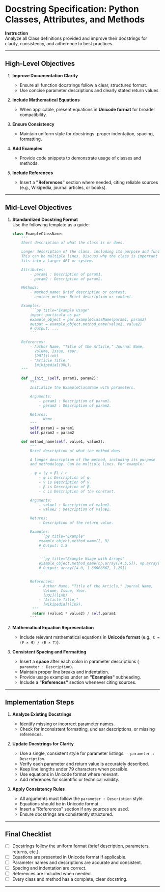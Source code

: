 # Docstring Specification: Python Classes, Attributes, and Methods

**Instruction**  
Analyze all Class definitions provided and improve their docstrings for clarity, consistency, and adherence to best practices.

---

## High-Level Objectives

1. **Improve Documentation Clarity**  
   - Ensure all function docstrings follow a clear, structured format.  
   - Use concise parameter descriptions and clearly stated return values.

2. **Include Mathematical Equations**  
   - When applicable, present equations in **Unicode format** for broader compatibility.

3. **Ensure Consistency**  
   - Maintain uniform style for docstrings: proper indentation, spacing, formatting.

4. **Add Examples**  
   - Provide code snippets to demonstrate usage of classes and methods.

5. **Include References**  
   - Insert a **"References"** section where needed, citing reliable sources (e.g., Wikipedia, journal articles, or books).

---

## Mid-Level Objectives

1. **Standardized Docstring Format**  
   Use the following template as a guide:

   ```python
   class ExampleClassName:
       """
       Short description of what the class is or does.

       Longer description of the class, including its purpose and functionality.
       This can be multiple lines. Discuss why the class is important and how it
       fits into a larger API or system.

       Attributes:
           - param1 : Description of param1.
           - param2 : Description of param2.

       Methods:
           - method_name: Brief description or context.
           - another_method: Brief description or context.

       Examples:
           ```py title="Example Usage"
           import particula as par
           example_object = par.ExampleClassName(param1, param2)
           output = example_object.method_name(value1, value2)
           # Output: ...
           ```

       References:
           - Author Name, "Title of the Article," Journal Name,
             Volume, Issue, Year.
             [DOI](link)
           - "Article Title,"
             [Wikipedia](URL).
       """

       def __init__(self, param1, param2):
           """
           Initialize the ExampleClassName with parameters.

           Arguments:
               - param1 : Description of param1.
               - param2 : Description of param2.

           Returns:
               - None
           """
           self.param1 = param1
           self.param2 = param2

       def method_name(self, value1, value2):
           """
           Brief description of what the method does.

           A longer description of the method, including its purpose
           and methodology. Can be multiple lines. For example:

           - φ = (γ × β) / c
               - φ is Description of φ.
               - γ is Description of γ.
               - β is Description of β.
               - c is Description of the constant.

           Arguments:
               - value1 : Description of value1.
               - value2 : Description of value2.

           Returns:
               - Description of the return value.

           Examples:
               ```py title="Example"
               example_object.method_name(2, 3)
               # Output: 1.5
               ```

               ```py title="Example Usage with Arrays"
               example_object.method_name(np.array([4,5,5]), np.array([2,3,4]))
               # Output: array([4.0, 1.66666667, 1.25])
               ```

           References:
               - Author Name, "Title of the Article," Journal Name,
                 Volume, Issue, Year.
                 [DOI](link)
               - "Article Title,"
                 [Wikipedia](link).
            """
            return (value1 * value2) / self.param1
           ```

2. **Mathematical Equation Representation**  
   - Include relevant mathematical equations in **Unicode format** (e.g., `C = (P × M) / (R × T)`).

3. **Consistent Spacing and Formatting**  
   - Insert a **space** after each colon in parameter descriptions (`- parameter : Description`).  
   - Maintain proper line breaks and indentation.  
   - Provide usage examples under an **"Examples"** subheading.  
   - Include a **"References"** section whenever citing sources.

---

## Implementation Steps

1. **Analyze Existing Docstrings**  
   - Identify missing or incorrect parameter names.  
   - Check for inconsistent formatting, unclear descriptions, or missing references.

2. **Update Docstrings for Clarity**  
   - Use a single, consistent style for parameter listings: `- parameter : Description`.  
   - Verify each parameter and return value is accurately described.  
   - Keep line lengths under 79 characters when possible.  
   - Use equations in Unicode format where relevant.  
   - Add references for scientific or technical validity.

3. **Apply Consistency Rules**  
   - All arguments must follow the `parameter : Description` style.  
   - Equations should be in Unicode format.  
   - Insert a "References" section if any sources are used.  
   - Ensure docstrings are consistently structured.

---

## Final Checklist

- [ ] Docstrings follow the uniform format (brief description, parameters, returns, etc.).  
- [ ] Equations are presented in Unicode format if applicable.  
- [ ] Parameter names and descriptions are accurate and consistent.  
- [ ] Spacing and indentation are correct.  
- [ ] References are included when needed.  
- [ ] Every class and method has a complete, clear docstring.

---
